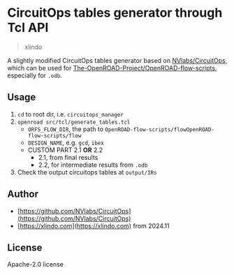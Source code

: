 # CircuitOps tables generator through Tcl API

> xlindo

A slightly modified CircuitOps tables generator based on [NVlabs/CircuitOps](https://github.com/NVlabs/CircuitOps), which can be used for [The-OpenROAD-Project/OpenROAD-flow-scripts](https://github.com/The-OpenROAD-Project/OpenROAD-flow-scripts), especially for `.odb`.

## Usage

1. `cd` to root dir, i.e. `circuitops_manager`
2. `openroad src/tcl/generate_tables.tcl`
    * `ORFS_FLOW_DIR`, the path to `OpenROAD-flow-scripts/flowOpenROAD-flow-scripts/flow`
    * `DESIGN_NAME`, e.g. `gcd`, `ibex`
    * CUSTOM PART 2.1 **OR** 2.2
      * 2.1, from final results
      * 2.2, for intermediate results from `.odb`
3. Check the output circuitops tables at `output/IRs`

## Author

* [https://github.com/NVlabs/CircuitOps](https://github.com/NVlabs/CircuitOps)
* [https://xlindo.com](https://xlindo.com) from 2024.11

## License

Apache-2.0 license
